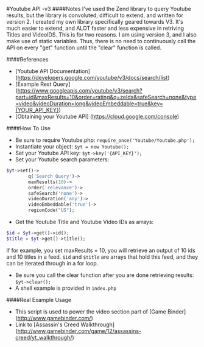 #Youtube API -v3
####Notes
I've used the Zend library to query Youtube results, but the library is convoluted, difficult to extend, and written for version 2.  I created my own library specifically geared towards V3.  It's much easier to extend, and ALOT faster and less expensive in retriving Titles and VideoIDS.  This is for two reasons.  I am using version 3, and I also make use of static variables.  Thus, there is no need to continuously call the API on every "get" function until the "clear" function is called.

####References
* [Youtube API Documentation] (https://developers.google.com/youtube/v3/docs/search/list)
* [Example Rest Query] (https://www.googleapis.com/youtube/v3/search?part=id&maxResults=10&order=rating&q=zelda&safeSearch=none&type=video&videoDuration=long&videoEmbeddable=true&key={YOUR_API_KEY})
* [Obtaining your Youtube API] (https://cloud.google.com/console)

####How To Use
*  Be sure to require Youtube.php: `require_once('Youtube/Youtube.php');`
*  Instantiate your object: `$yt = new Youtube();`
*  Set your Youtube API key: `$yt->key('{API_KEY}');`
*  Set your Youtube search parameters:

```php
$yt->set()->
        q('Search Query')->
        maxResults(10)->
        order('relevance')->
        safeSearch('none')->
        videoDuration('any')->
        videoEmbeddable('true')->
        regionCode("US");
```

*  Get the Youtube Title and Youtube Video IDs as arrays:

```php
$id = $yt->get()->id();
$title = $yt->get()->title();
```

If for example, you set maxResults = 10, you will retrieve an output of 10 ids and 10 titles in a feed.  `$id` and `$title` are arrays that hold this feed, and they can be iterated through in a for loop.

*  Be sure you call the clear function after you are done retrieving results: `$yt->clear();`
*  A shell example is provided in `index.php`

####Real Example Usage
*  This script is used to power the video section part of [Game Binder] (http://www.gamebinder.com/)
*  Link to [Assassin's Creed Walkthrough] (http://www.gamebinder.com/game/12/assassins-creed/yt_walkthrough/)